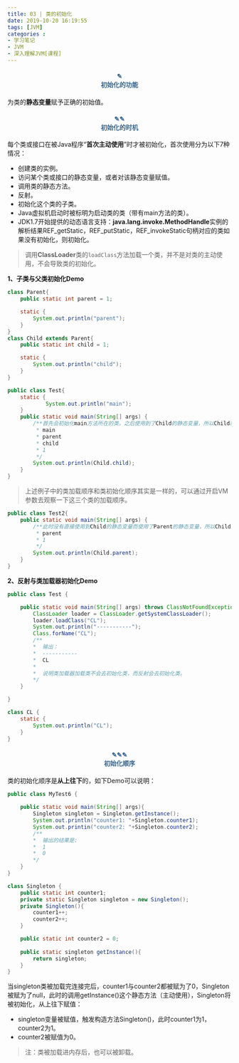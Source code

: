 ```yaml
---
title: 03 | 类的初始化
date: 2019-10-20 16:19:55
tags: [JVM]
categories :
- 学习笔记
- JVM
- 深入理解JVM[课程]
---
```


#### <center><font color = "#36648B">✎</font><br/><font color = "#36648B">初始化的功能</font></center>
为类的**静态变量**赋予正确的初始值。

#### <center><font color = "#36648B">✎✎</font><br/><font color = "#36648B">初始化的时机</font></center>
每个类或接口在被Java程序“**首次主动使用**”时才被初始化，首次使用分为以下7种情况：
- 创建类的实例。
- 访问某个类或接口的静态变量，或者对该静态变量赋值。
- 调用类的静态方法。
- 反射。
- 初始化这个类的子类。
- Java虚拟机启动时被标明为启动类的类（带有main方法的类）。
- JDK1.7开始提供的动态语言支持：**java.lang.invoke.MethodHandle**实例的解析结果REF_getStatic，REF_putStatic，REF_invokeStatic句柄对应的类如果没有初始化，则初始化。

>调用**ClassLoader**类的`loadClass`方法加载一个类，并不是对类的主动使用，不会导致类的初始化。

**1、子类与父类初始化Demo**
```java
class Parent{
    public static int parent = 1;

    static {
        System.out.println("parent");
    }
}
class Child extends Parent{
    public static int child = 1;

    static {
        System.out.println("child");
    }
}

public class Test{
    static {
            System.out.println("main");
    }
    public static void main(String[] args) {
        /**首先会初始化main方法所在的类，之后使用到了Child的静态变量，所以Child需要被初始化，Child被初始化之前Child的父类也必须被初始化。输出：
         * main
         * parent
         * child
         * 1
         */
        System.out.println(Child.child);
    }
}
```
> 上述例子中的类加载顺序和类初始化顺序其实是一样的，可以通过开启VM参数去观察一下这三个类的加载顺序。
    
```java
public class Test2{
    public static void main(String[] args) {
        /**此时没有直接使用到Child的静态变量而使用了Parent的静态变量，所以Child没有被初始化而Parent被初始化了。输出：
         * parent
         * 1
         */
        System.out.println(Child.parent);
    }
}
```

**2、反射与类加载器初始化Demo**
```java
public class Test {

    public static void main(String[] args) throws ClassNotFoundException {
        ClassLoader loader = ClassLoader.getSystemClassLoader();
        loader.loadClass("CL");
        System.out.println("-----------");
        Class.forName("CL");
        /**
        *  输出：
        *  -----------
        *  CL
        *  
        *  说明类加载器加载类不会去初始化类，而反射会去初始化类。
        */
    }

}

class CL {
    static {
        System.out.println("CL");
    }
}
```

#### <center><font color = "#36648B">✎✎✎</font><br/><font color = "#36648B">初始化顺序</font></center>
类的初始化顺序是**从上往下**的，如下Demo可以说明：
```java
public class MyTest6 {
    
    public static void main(String[] args){
        Singleton singleton = Singleton.getInstance(); 
        System.out.println("counter1: "+Singleton.counter1);
        System.out.printin("counter2: "+Singleton.counter2);
        /**
        *  输出的结果是:
        *  1
        *  0
        */
    } 
}

class Singleton {
    public static int counter1; 
    private static Singleton singleton = new Singleton(); 
    private Singleton(){
        counter1++;
        counter2++;      
    }

    public static int counter2 = 0;
    
    public static singleton getInstance(){
        return singleton;
    }
}
```
当singleton类被加载完连接完后，counter1与counter2都被赋为了0，Singleton被赋为了null，此时的调用getInstance()这个静态方法（主动使用），Singleton将被初始化，从上往下赋值：
- singleton变量被赋值，触发构造方法Singleton()，此时counter1为1，counter2为1。
- counter2被赋值为0。


> 注：类被加载进内存后，也可以被卸载。
